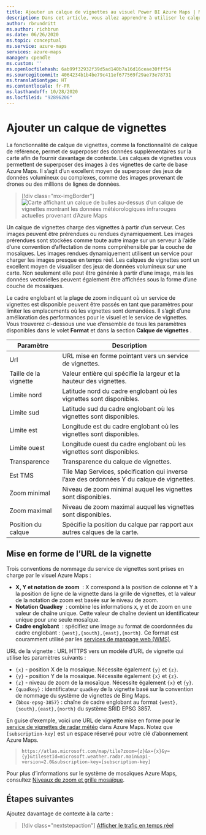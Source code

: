 ```yaml
---
title: Ajouter un calque de vignettes au visuel Power BI Azure Maps | Microsoft Azure Maps
description: Dans cet article, vous allez apprendre à utiliser le calque de vignettes dans le visuel Microsoft Azure Maps pour Power BI.
author: rbrundritt
ms.author: richbrun
ms.date: 06/26/2020
ms.topic: conceptual
ms.service: azure-maps
services: azure-maps
manager: cpendle
ms.custom: ''
ms.openlocfilehash: 6ab99f32932f39d5ad140b7a16d16ceae30fff54
ms.sourcegitcommit: 4064234b1b4be79c411ef677569f29ae73e78731
ms.translationtype: HT
ms.contentlocale: fr-FR
ms.lasthandoff: 10/28/2020
ms.locfileid: "92896206"
---
```

# <a name="add-a-tile-layer"></a>Ajouter un calque de vignettes

La fonctionnalité de calque de vignettes, comme la fonctionnalité de calque de référence, permet de superposer des données supplémentaires sur la carte afin de fournir davantage de contexte. Les calques de vignettes vous permettent de superposer des images à des vignettes de carte de base Azure Maps. Il s’agit d’un excellent moyen de superposer des jeux de données volumineux ou complexes, comme des images provenant de drones ou des millions de lignes de données.

> [!div class="mx-imgBorder"]
> ![Carte affichant un calque de bulles au-dessus d’un calque de vignettes montrant les données météorologiques infrarouges actuelles provenant d’Azure Maps](media/power-bi-visual/radar-tile-layer-with-bubbles.png)

Un calque de vignettes charge des vignettes à partir d’un serveur. Ces images peuvent être prérendues ou rendues dynamiquement. Les images prérendues sont stockées comme toute autre image sur un serveur à l’aide d’une convention d’affectation de noms compréhensible par la couche de mosaïques. Les images rendues dynamiquement utilisent un service pour charger les images presque en temps réel. Les calques de vignettes sont un excellent moyen de visualiser des jeux de données volumineux sur une carte. Non seulement elle peut être générée à partir d’une image, mais les données vectorielles peuvent également être affichées sous la forme d’une couche de mosaïques.

Le cadre englobant et la plage de zoom indiquant où un service de vignettes est disponible peuvent être passés en tant que paramètres pour limiter les emplacements où les vignettes sont demandées. Il s’agit d’une amélioration des performances pour le visuel et le service de vignettes. Vous trouverez ci-dessous une vue d’ensemble de tous les paramètres disponibles dans le volet **Format** et dans la section **Calque de vignettes** .

| Paramètre        | Description   |
|----------------|---------------|
| Url            | URL mise en forme pointant vers un service de vignettes.  |
| Taille de la vignette      | Valeur entière qui spécifie la largeur et la hauteur des vignettes.   |
| Limite nord    | Latitude nord du cadre englobant où les vignettes sont disponibles. |
| Limite sud    | Latitude sud du cadre englobant où les vignettes sont disponibles. |
| Limite est     | Longitude est du cadre englobant où les vignettes sont disponibles.  |
| Limite ouest     | Longitude ouest du cadre englobant où les vignettes sont disponibles.   |
| Transparence   | Transparence du calque de vignettes.   |
| Est TMS         | Tile Map Services, spécification qui inverse l’axe des ordonnées Y du calque de vignettes. |
| Zoom minimal       | Niveau de zoom minimal auquel les vignettes sont disponibles. |
| Zoom maximal       | Niveau de zoom maximal auquel les vignettes sont disponibles.  |
| Position du calque | Spécifie la position du calque par rapport aux autres calques de la carte. |

## <a name="tile-url-formatting"></a>Mise en forme de l’URL de la vignette

Trois conventions de nommage du service de vignettes sont prises en charge par le visuel Azure Maps :

-   **X, Y et notation de zoom**  : X correspond à la position de colonne et Y à la position de ligne de la vignette dans la grille de vignettes, et la valeur de la notation de zoom est basée sur le niveau de zoom.
-   **Notation Quadkey**  : combine les informations x, y et de zoom en une valeur de chaîne unique. Cette valeur de chaîne devient un identificateur unique pour une seule mosaïque.
-   **Cadre englobant**  : spécifiez une image au format de coordonnées du cadre englobant : `{west},{south},{east},{north}`. Ce format est couramment utilisé par les [services de mappage web (WMS)](https://www.opengeospatial.org/standards/wms).

URL de la vignette : URL HTTPS vers un modèle d’URL de vignette qui utilise les paramètres suivants :

-   `{x}` - position X de la mosaïque. Nécessite également `{y}` et `{z}`.
-   `{y}` - position Y de la mosaïque. Nécessite également `{x}` et `{z}`.
-   `{z}` - niveau de zoom de la mosaïque. Nécessite également `{x}` et `{y}`.
-   `{quadkey}` : identificateur `quadkey` de la vignette basé sur la convention de nommage du système de vignettes de Bing Maps.
-   `{bbox-epsg-3857}` : chaîne de cadre englobant au format `{west},{south},{east},{north}` du système SRID EPSG 3857.

En guise d’exemple, voici une URL de vignette mise en forme pour le [service de vignettes de radar météo](/rest/api/maps/renderv2/getmaptilepreview) dans Azure Maps. Notez que `[subscription-key]` est un espace réservé pour votre clé d’abonnement Azure Maps.

> `https://atlas.microsoft.com/map/tile?zoom={z}&x={x}&y={y}&tilesetId=microsoft.weather.radar.main&api-version=2.0&subscription-key=[subscription-key]`

Pour plus d’informations sur le système de mosaïques Azure Maps, consultez [Niveaux de zoom et grille mosaïque](zoom-levels-and-tile-grid.md).

## <a name="next-steps"></a>Étapes suivantes

Ajoutez davantage de contexte à la carte :

> [!div class="nextstepaction"]
> [Afficher le trafic en temps réel](power-bi-visual-show-real-time-traffic.md)